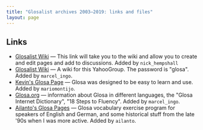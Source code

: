 ```yaml
---
title: "Glosalist archives 2003—2019: links and files"
layout: page
---
```


## Links 

 - [Glosalist Wiki](https://glosalist.pbwiki.com/?wph=46b2c4cddd72b17500710d58d980415ecd600124) — This link will take you to the wiki and allow you to create and edit pages and add to discussions. Added by `nick_hempshall`
 - [Glosalist Wiki](http://glosalist.pbwiki.com) — A wiki for this YahooGroup.  The password is &quot;glosa&quot;. Added by `marcel_ingo`.
 - [Kevin's Glosa Page](http://mysite.freeserve.com/glosa) — Glosa was designed to be easy to learn and use. Added by `mariomontijo`.
 - [Glosa.org](http://www.glosa.org) — information about Glosa in different languages, the "Glosa Internet Dictionary", "18 Steps to Fluency". Added by `marcel_ingo`.
 - [Ailanto&#39;s Glosa Pages](http://www.kafejo.com/lingvoj/auxlangs/glosa) — Glosa vocabulary exercise program for speakers of English and German, and some historical stuff from the late &#39;90s when I was more active. Added by `ailanto`.

